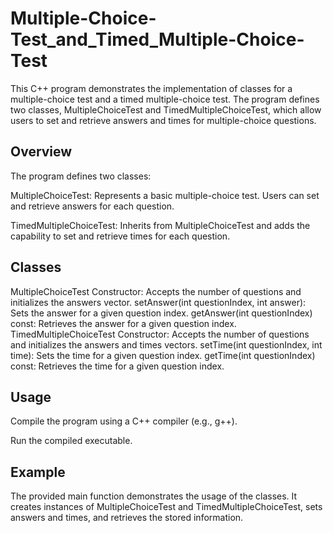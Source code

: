 # Multiple-Choice-Test_and_Timed_Multiple-Choice-Test

This C++ program demonstrates the implementation of classes for a multiple-choice test and a timed multiple-choice test. The program defines two classes, MultipleChoiceTest and TimedMultipleChoiceTest, which allow users to set and retrieve answers and times for multiple-choice questions.

## Overview

The program defines two classes:

MultipleChoiceTest: Represents a basic multiple-choice test. Users can set and retrieve answers for each question.

TimedMultipleChoiceTest: Inherits from MultipleChoiceTest and adds the capability to set and retrieve times for each question.

## Classes
MultipleChoiceTest
Constructor: Accepts the number of questions and initializes the answers vector.
setAnswer(int questionIndex, int answer): Sets the answer for a given question index.
getAnswer(int questionIndex) const: Retrieves the answer for a given question index.
TimedMultipleChoiceTest
Constructor: Accepts the number of questions and initializes the answers and times vectors.
setTime(int questionIndex, int time): Sets the time for a given question index.
getTime(int questionIndex) const: Retrieves the time for a given question index.

## Usage
Compile the program using a C++ compiler (e.g., g++).

Run the compiled executable.

## Example
The provided main function demonstrates the usage of the classes. It creates instances of MultipleChoiceTest and TimedMultipleChoiceTest, sets answers and times, and retrieves the stored information.

